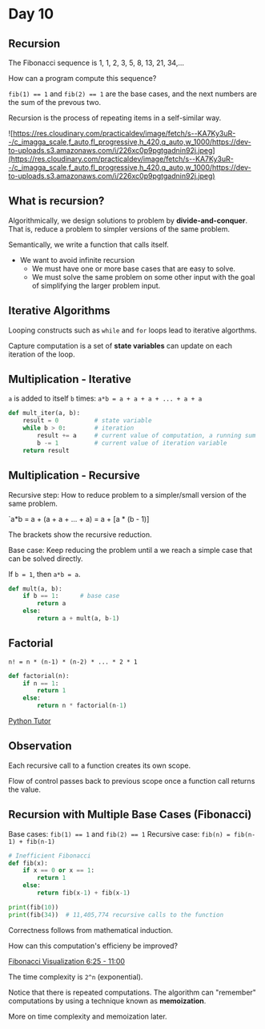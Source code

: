 # Day 10

## Recursion

The Fibonacci sequence is 1, 1, 2, 3, 5, 8, 13, 21, 34,...

How can a program compute this sequence?

`fib(1) == 1` and `fib(2) == 1` are the base cases, and the next numbers are the sum of the prevous two.

Recursion is the process of repeating items in a self-similar way.

![https://res.cloudinary.com/practicaldev/image/fetch/s--KA7Ky3uR--/c_imagga_scale,f_auto,fl_progressive,h_420,q_auto,w_1000/https://dev-to-uploads.s3.amazonaws.com/i/226xc0p9pgtgadnin92j.jpeg](https://res.cloudinary.com/practicaldev/image/fetch/s--KA7Ky3uR--/c_imagga_scale,f_auto,fl_progressive,h_420,q_auto,w_1000/https://dev-to-uploads.s3.amazonaws.com/i/226xc0p9pgtgadnin92j.jpeg)

## What is recursion?

Algorithmically, we design solutions to problem by **divide-and-conquer**. That is, reduce a problem to simpler versions of the same problem.

Semantically, we write a function that calls itself.

- We want to avoid infinite recursion
  - We must have one or more base cases that are easy to solve.
  - We must solve the same problem on some other input with the goal of simplifying the larger problem input.

## Iterative Algorithms

Looping constructs such as `while` and `for` loops lead to iterative algorthms.

Capture computation is a set of **state variables** can update on each iteration of the loop. 

## Multiplication - Iterative

`a` is added to itself `b` times: `a*b = a + a + a + ... + a + a`


``` python
def mult_iter(a, b):
    result = 0          # state variable
    while b > 0:        # iteration
        result += a     # current value of computation, a running sum
        b -= 1          # current value of iteration variable
    return result
```

## Multiplication - Recursive

Recursive step: How to reduce problem to a simpler/small version of the same problem.

`a*b = a + (a + a + ... + a) = a + [a * (b - 1)]

The brackets show the recursive reduction.

Base case: Keep reducing the problem until a we reach a simple case that can be solved directly.

If `b = 1`, then `a*b = a`.

``` python
def mult(a, b):
    if b == 1:      # base case
        return a
    else:
        return a + mult(a, b-1)
```

## Factorial

`n! = n * (n-1) * (n-2) * ... * 2 * 1`

``` python 
def factorial(n):
    if n == 1:
        return 1
    else:
        return n * factorial(n-1)
```

[Python Tutor](https://pythontutor.com/visualize.html#code=def%20factorial%28n%29%3A%0A%20%20%20%20if%20n%20%3D%3D%201%3A%0A%20%20%20%20%20%20%20%20return%201%0A%20%20%20%20else%3A%0A%20%20%20%20%20%20%20%20return%20n%20*%20factorial%28n-1%29%0A%20%20%20%20%20%20%20%20%0Aprint%28factorial%286%29%29&cumulative=false&curInstr=0&heapPrimitives=nevernest&mode=display&origin=opt-frontend.js&py=3&rawInputLstJSON=%5B%5D&textReferences=false)

## Observation

Each recursive call to a function creates its own scope.

Flow of control passes back to previous scope once a function call returns the value.

## Recursion with Multiple Base Cases (Fibonacci)

Base cases: `fib(1) == 1` and `fib(2) == 1`
Recursive case: `fib(n) = fib(n-1) + fib(n-1)`

``` python
# Inefficient Fibonacci
def fib(x):
    if x == 0 or x == 1:
        return 1
    else:
        return fib(x-1) + fib(x-1)

print(fib(10))
print(fib(34))  # 11,405,774 recursive calls to the function
```

Correctness follows from mathematical induction.

How can this computation's efficieny be improved?

[Fibonacci Visualization 6:25 - 11:00](https://youtu.be/oBt53YbR9Kk?t=384)

The time complexity is `2^n` (exponential).

Notice that there is repeated computations. The algorithm can "remember" computations by using a technique known as **memoization**.

More on time complexity and memoization later.